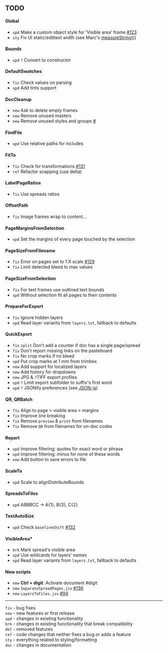 ## TODO

#### Global
- `upd` Make a custom object style for 'Visible area' frame [#123](https://github.com/pchiorean/Indentz/issues/123)
- `sty` Fix UI static/edittext width (see Marc's [measureString()](https://twitter.com/indiscripts/status/1408788941550108674))

#### Bounds
- `upd` `?` Convert to constructor

#### DefaultSwatches
- `fix` Check values on parsing
- `upd` Add tints support

#### DocCleanup
- `new` Ask to delete empty frames
- `new` Remove unused masters
- `new` Remove unused styles and groups [#](https://community.adobe.com/t5/indesign/delete-unused-paragraph-styles/m-p/1089672#M165331)

#### FindFile
- `upd` Use relative paths for includes

#### FitTo
- `fix` Check for transformations [#131](https://github.com/pchiorean/Indentz/issues/131) <!-- ItemTransform = [1 0 0 1 0 0] -->
- `ref` Refactor snapping (use delta)

#### LabelPageRatios
- `fix` Use spreads ratios

#### OffsetPath
- `fix` Image frames wrap to content...

#### PageMarginsFromSelection
- `upd` Set the margins of every page touched by the selection

#### PageSizeFromFilename
- `fix` Error on pages set to 1:X scale [#129](https://github.com/pchiorean/Indentz/issues/129)
- `fix` Limit detected bleed to max values

#### PageSizeFromSelection
- `fix` For text frames use outlined text bounds
- `upd` Without selection fit all pages to their contents

#### PrepareForExport
- `fix` Ignore hidden layers
- `upd` Read layer variants from `layers.txt`, fallback to defaults

#### QuickExport
- `fix` `split` Don't add a counter if doc has a single page/spread
- `fix` Don't report missing links on the pasteboard
- `fix` No crop marks if no bleed
- `upd` Put crop marks at 1 mm from trimbox
- `new` Add support for localized layers
- `new` Add history for dropdowns
- `new` JPG & `?`TIFF export profiles
- `upd` `?` Limit export subfolder to suffix's first word
- `upd` `?` JSONify preferences (see [JSON-js](https://github.com/douglascrockford/JSON-js))

#### QR, QRBatch
- `fix` Align to page > visible area > margins
- `fix` Improve line breaking
- `fix` Remove `preview` & `print` from filenames
- `fix` Remove `QR` from filenames for on-doc codes

#### Report
- `upd` Improve filtering: quotes for exact word or phrase
- `upd` Improve filtering: minus for none of these words
- `new` Add button to save errors to file

#### ScaleTo
- `upd` Scale to alignDistributeBounds

#### SpreadsToFiles
- `upd` ABBBCC -> A{1}, B{3}, C{2}

#### TextAutoSize
- `upd` Check `baselineShift` [#132](https://github.com/pchiorean/Indentz/issues/132)

#### VisibleArea*
- `brk` Mark spread's visible area
- `upd` Use wildcards for layers' names
- `upd` Read layer variants from `layers.txt`, fallback to defaults

#### New scripts
- `new` **Ctrl + digit**: Activate document #digit
- `new` `SeparateSpreadPages.jsx` [#136](https://github.com/pchiorean/Indentz/issues/136)
- `new` `LayersToFiles.jsx` [#94](https://github.com/pchiorean/Indentz/issues/94)

---

`fix` - bug fixes\
`new` - new features or first release\
`upd` - changes in existing functionality\
`brk` - changes in existing functionality that break compatibility\
`del` - removed features\
`ref` - code changes that neither fixes a bug or adds a feature\
`sty` - everything related to styling/formatting\
`doc` - changes in documentation
